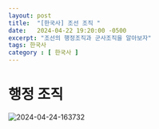 ```yaml
---
layout: post
title:  "[한국사] 조선 조직 "
date:   2024-04-22 19:20:00 -0500
excerpt: "조선의 행정조직과 군사조직을 알아보자"
tags: 한국사
category : [ 한국사 ]
---
```

 
# 행정 조직

<img src="https://i.ibb.co/BKQP0h2/2024-04-24-163732.png" alt="2024-04-24-163732" border="0">